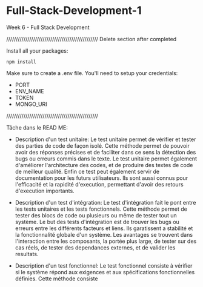 # Full-Stack-Development-1
Week 6 - Full Stack Development


////////////////////////////////////////////////
Delete section after completed

Install all your packages:

```
npm install

```

Make sure to create a .env file.  You'll need to setup your credentials:

<ul>
    <li>PORT</li>
    <li>ENV_NAME</li>
    <li>TOKEN</li>
    <li>MONGO_URI</li>
</ul>

////////////////////////////////////////////////

Tâche dans le READ ME:

* Description d'un test unitaire: 
Le test unitaire permet de vérifier et tester des parties de code de façon isolé. Cette méthode permet de pouvoir avoir des réponses précises et de faciliter dans ce sens la détection des bugs ou erreurs commis dans le texte. 
Le test unitaire permet également d'améliorer l'architecture des codes, et de produire des textes de code de meilleur qualité. 
Enfin ce test peut également servir de documentation pour les futurs utilisateurs. Ils sont aussi connus pour l'efficacité et la rapidité d'execution, permettant d'avoir des retours d'execution importants.

* Description d'un test d'intégration: 
Le test d'intégration fait le pont entre les tests unitaires et les tests fonctionnels. Cette méthode permet de tester des blocs de code ou plusieurs ou même de tester tout un système. Le but des tests d'intégration est de trouver les bugs ou erreurs entre les différents facteurs et liens. 
Ils garatissent a stabilité et la fonctionnalité globale d'un système.
Les avantages se trouvent dans l'interaction entre les composants, la portée plus large, de tester sur des cas réels, de tester des dependances externes, et de valider les resultats. 

* Description d'un test fonctionnel:
Le test fonctionnel consiste à vérifier si le système répond aux exigences et aux spécifications fonctionnelles définies. Cette méthode consiste 